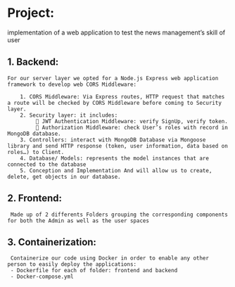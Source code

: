 # Project:
implementation of a web application to test the news management’s skill of user

## 1. Backend:
    For our server layer we opted for a Node.js Express web application framework to develop web CORS Middleware: 

        1. CORS Middleware: Via Express routes, HTTP request that matches a route will be checked by CORS Middleware before coming to Security layer.
        2. Security layer: it includes:
              JWT Authentication Middleware: verify SignUp, verify token.
              Authorization Middleware: check User’s roles with record in MongoDB database.
        3. Controllers: interact with MongoDB Database via Mongoose library and send HTTP response (token, user information, data based on roles…) to Client.
        4. Database/ Models: represents the model instances that are connected to the database 
        5. Conception and Implementation And will allow us to create, delete, get objects in our database.

## 2. Frontend:
     Made up of 2 differents Folders grouping the corresponding components for both the Admin as well as the user spaces


## 3. Containerization:
     Containerize our code using Docker in order to enable any other person to easily deploy the applications:
     - Dockerfile for each of folder: frontend and backend
     - Docker-compose.yml

